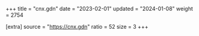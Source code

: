 +++
title = "cnx.gdn"
date = "2023-02-01"
updated = "2024-01-08"
weight = 2754

[extra]
source = "https://cnx.gdn"
ratio = 52
size = 3
+++
